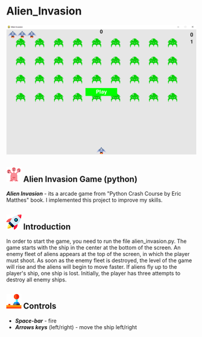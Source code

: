 # Alien_Invasion

![Alt Text](https://github.com/ElenaKiriakova/Alien_Invasion/blob/master/images/screen.png?raw=true)

## ![Alt Text](https://github.com/ElenaKiriakova/Alien_Invasion/blob/master/images/free-icon-alien-150321.png?raw=true)    Alien Invasion Game (python)

**_Alien Invasion_** - its a arcade game from "Python Crash Course by Eric Matthes" book.
I implemented this project to improve my skills.



## ![Alt Text](https://github.com/ElenaKiriakova/Alien_Invasion/blob/master/images/free-icon-rocket-13564.png?raw=true)    Introduction

In order to start the game, you need to run the file alien_invasion.py. The game starts with the ship in the center at the bottom of the screen.
An enemy fleet of aliens appears at the top of the screen, in which the player must shoot. 
As soon as the enemy fleet is destroyed, the level of the game will rise and the aliens will begin to move faster.
If aliens fly up to the player's ship, one ship is lost. 
Initially, the player has three attempts to destroy all enemy ships.



## ![Alt Text](https://github.com/ElenaKiriakova/Alien_Invasion/blob/master/images/free-icon-joystick-5332.png?raw=true)    Controls

* **_Space-bar_** - fire
* **_Arrows keys_** (left/right) - move the ship left/right

